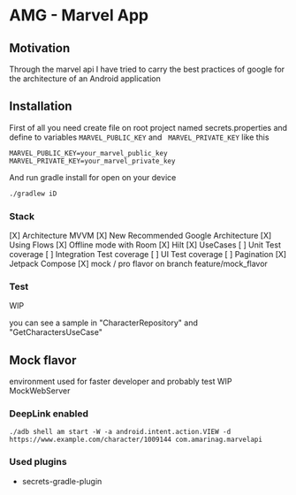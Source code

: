 # AMG - Marvel App

## Motivation

Through the marvel api I have tried to carry the best practices of google for the architecture of an Android
application

## Installation 

First of all you need create file on root project named secrets.properties and define to variables <code>MARVEL_PUBLIC_KEY</code> and <code> MARVEL_PRIVATE_KEY</code>
like this
```properties
MARVEL_PUBLIC_KEY=your_marvel_public_key
MARVEL_PRIVATE_KEY=your_marvel_private_key
``` 
And run gradle install for open on your device

```bash
./gradlew iD
```

### Stack
[X] Architecture MVVM
[X] New Recommended Google Architecture
[X] Using Flows
[X] Offline mode with Room
[X] Hilt
[X] UseCases
[ ] Unit Test coverage
[ ] Integration Test coverage
[ ] UI Test coverage
[ ] Pagination
[X] Jetpack Compose
[X] mock / pro flavor on branch feature/mock_flavor


### Test
WIP

you can see a sample in "CharacterRepository" and "GetCharactersUseCase"

## Mock flavor
environment used for faster developer and probably test
WIP MockWebServer


### DeepLink enabled

```shell
./adb shell am start -W -a android.intent.action.VIEW -d https://www.example.com/character/1009144 com.amarinag.marvelapi
```

### Used plugins

* secrets-gradle-plugin
